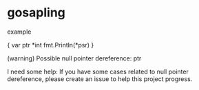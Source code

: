# gosapling

example

{
    var ptr *int
    fmt.Println(*psr)
}

(warning) Possible null pointer dereference:  ptr

I need some help:
If you have some cases related to null pointer dereference, please create an issue to help this project progress.
